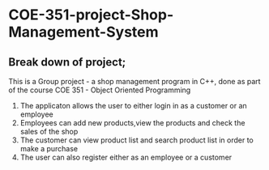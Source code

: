 # COE-351-project-Shop-Management-System
<h2>Break down of project;</h2>

This is a Group project - a shop management program in C++, done as part of the course COE 351 - Object Oriented Programming
<ol>
<li>The applicaton allows the user to either login in as a customer or an employee</li>
<li>Employees can add new products,view the products and check the sales of the shop</li>
<li>The customer can view product list and search product list in order to make a purchase</li>
<li>The user can also register either as an employee or a customer</li>
</ol>
